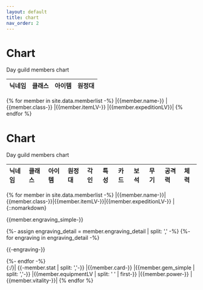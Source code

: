 ```yaml
---
layout: default
title: chart
nav_order: 2
---
```


# Chart

Day guild members chart

| 닉네임 | 클래스 | 아이템 | 원정대 |
|:-------|:---|:-----|:------|
{% for member in site.data.memberlist -%}
|{{member.name-}}
|{{member.class-}}
|{{member.itemLV-}}
|{{member.expeditionLV}}|
{% endfor %}

# Chart

Day guild members chart

| 닉네임 | 클래스 | 아이템 | 원정대 | 각인 | 특성 | 카드 | 보석 | 무기 | 공격력 | 체력 |
|:-------|:---|:-----|:------|:------|:------|:------|:------|:------|:------|:------|
{% for member in site.data.memberlist -%}
|{{member.name-}}|{{member.class-}}|{{member.itemLV-}}|{{member.expeditionLV-}}
|{::nomarkdown}<p>{{member.engraving_simple-}}</p><div class="detail">
    {%- assign engraving_detail = member.engraving_detail | split: ',' -%}
    {%- for engraving in engraving_detail -%}
    <p>{{-engraving-}}</p>
    {%- endfor -%}</div>{:/}|
{{-member.stat | split: ','-}}
|{{member.card-}}
|{{member.gem_simple | split: ','-}}
|{{member.equipmentLV | split: ' ' | first-}}
|{{member.power-}}
|{{member.vitality-}}|
{% endfor %}
